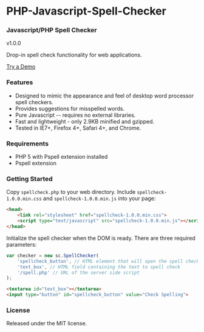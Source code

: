 PHP-Javascript-Spell-Checker
============================

### Javascript/PHP Spell Checker ###
v1.0.0

Drop-in spell check functionality for web applications.

<a href="http://www.lpology.com/code/spellcheck/">Try a Demo</a>

### Features ###
* Designed to mimic the appearance and feel of desktop word processor spell checkers.
* Provides suggestions for misspelled words.
* Pure Javascript -- requires no external libraries.
* Fast and lightweight - only 2.9KB minified and gzipped.
* Tested in IE7+, Firefox 4+, Safari 4+, and Chrome.

### Requirements ###
* PHP 5 with Pspell extension installed
* Pspell extension

### Getting Started ###
Copy `spellcheck.php` to your web directory. Include `spellcheck-1.0.0.min.css` and `spellcheck-1.0.0.min.js` into your page:

```html
<head>
	<link rel="stylesheet" href="spellcheck-1.0.0.min.css">
	<script type="text/javascript" src="spellcheck-1.0.0.min.js"></script>
</head>
```

Initialize the spell checker when the DOM is ready. There are three required parameters:


```javascript
var checker = new sc.SpellChecker(
	'spellcheck_button', // HTML element that will open the spell checker when clicked
	'text_box', // HTML field containing the text to spell check
	'/spell.php' // URL of the server side script 
);
```

```html
<textarea id="text_box"></textarea>
<input type="button" id="spellcheck_button" value="Check Spelling">
```

### License ###
Released under the MIT license.